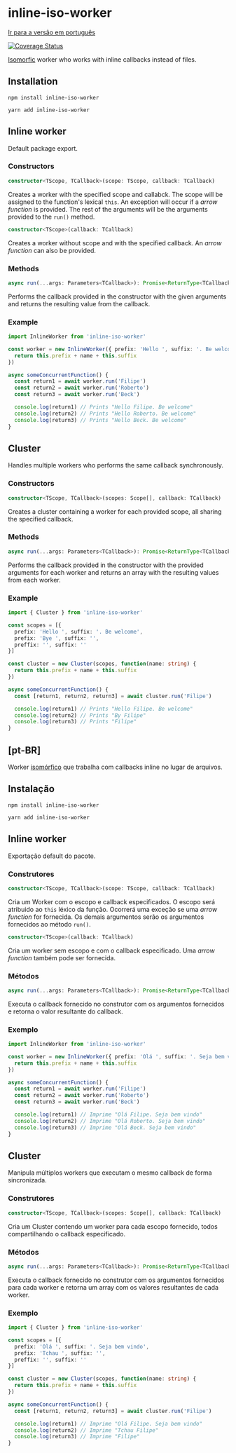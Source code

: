 # inline-iso-worker

[Ir para a versão em português](#pt-BR)

[![Coverage Status](https://coveralls.io/repos/github/FilipeBeck/inline-iso-worker/badge.svg?branch=master)](https://coveralls.io/github/FilipeBeck/inline-iso-worker?branch=master)

[Isomorfic](https://medium.com/airbnb-engineering/isomorphic-javascript-the-future-of-web-apps-10882b7a2ebc) worker who works with inline callbacks instead of files.

## Installation

`npm install inline-iso-worker`

`yarn add inline-iso-worker`

## Inline worker

Default package export.

### Constructors

```typescript
constructor<TScope, TCallback>(scope: TScope, callback: TCallback)
```

Creates a worker with the specified scope and callabck. The scope will be assigned to the function's lexical `this`. An exception will occur if a _arrow function_ is provided. The rest of the arguments will be the arguments provided to the `run()` method.

```typescript
constructor<TScope>(callback: TCallback)
```

Creates a worker without scope and with the specified callback. An _arrow function_ can also be provided.

### Methods

```typescript
async run(...args: Parameters<TCallback>): Promise<ReturnType<TCallback>>
```

Performs the callback provided in the constructor with the given arguments and returns the resulting value from the callback.

### Example

```typescript
import InlineWorker from 'inline-iso-worker'

const worker = new InlineWorker({ prefix: 'Hello ', suffix: '. Be welcome', }, function(name: string) {
  return this.prefix + name + this.suffix
})

async someConcurrentFunction() {
  const return1 = await worker.run('Filipe')
  const return2 = await worker.run('Roberto')
  const return3 = await worker.run('Beck')

  console.log(return1) // Prints "Hello Filipe. Be welcome"
  console.log(return2) // Prints "Hello Roberto. Be welcome"
  console.log(return3) // Prints "Hello Beck. Be welcome"
}
```

## Cluster

Handles multiple workers who performs the same callback synchronously.

### Constructors

```typescript
constructor<TScope, TCallback>(scopes: Scope[], callback: TCallback)
```

Creates a cluster containing a worker for each provided scope, all sharing the specified callback.

### Methods

```typescript
async run(...args: Parameters<TCallback>): Promise<ReturnType<TCallback>[]>
```

Performs the callback provided in the constructor with the provided arguments for each worker and returns an array with the resulting values from each worker.

### Example

```typescript
import { Cluster } from 'inline-iso-worker'

const scopes = [{
  prefix: 'Hello ', suffix: '. Be welcome',
  prefix: 'Bye ', suffix: '',
  preffix: '', suffix: ''
}]

const cluster = new Cluster(scopes, function(name: string) {
  return this.prefix + name + this.suffix
})

async someConcurrentFunction() {
  const [return1, return2, return3] = await cluster.run('Filipe')

  console.log(return1) // Prints "Hello Filipe. Be welcome"
  console.log(return2) // Prints "By Filipe"
  console.log(return3) // Prints "Filipe"
}
```

## __[pt-BR]__

Worker [isomórfico](https://medium.com/pensamentos-js/um-futuro-chamado-javascript-isomorfico-fa43af60d132) que trabalha com callbacks inline no lugar de arquivos.

## Instalação

`npm install inline-iso-worker`

`yarn add inline-iso-worker`

## Inline worker

Exportação default do pacote.

### Construtores

```typescript
constructor<TScope, TCallback>(scope: TScope, callback: TCallback)
```

Cria um Worker com o escopo e callback especificados. O escopo será atribuido ao `this` léxico da função. Ocorrerá uma exceção se uma _arrow function_ for fornecida. Os demais argumentos serão os argumentos fornecidos ao método `run()`.

```typescript
constructor<TScope>(callback: TCallback)
```

Cria um worker sem escopo e com o callback especificado. Uma _arrow function_ também pode ser fornecida.

### Métodos

```typescript
async run(...args: Parameters<TCallback>): Promise<ReturnType<TCallback>>
```

Executa o callback fornecido no construtor com os argumentos fornecidos e retorna o valor resultante do callback.

### Exemplo

```typescript
import InlineWorker from 'inline-iso-worker'

const worker = new InlineWorker({ prefix: 'Olá ', suffix: '. Seja bem vindo', }, function(name: string) {
  return this.prefix + name + this.suffix
})

async someConcurrentFunction() {
  const return1 = await worker.run('Filipe')
  const return2 = await worker.run('Roberto')
  const return3 = await worker.run('Beck')

  console.log(return1) // Imprime "Olá Filipe. Seja bem vindo"
  console.log(return2) // Imprime "Olá Roberto. Seja bem vindo"
  console.log(return3) // Imprime "Olá Beck. Seja bem vindo"
}
```

## Cluster

Manipula múltiplos workers que executam o mesmo callback de forma sincronizada.

### Construtores

```typescript
constructor<TScope, TCallback>(scopes: Scope[], callback: TCallback)
```

Cria um Cluster contendo um worker para cada escopo fornecido, todos compartilhando o callback especificado.

### Métodos

```typescript
async run(...args: Parameters<TCallback>): Promise<ReturnType<TCallback>[]>
```

Executa o callback fornecido no construtor com os argumentos fornecidos para cada worker e retorna um array com os valores resultantes de cada worker.

### Exemplo

```typescript
import { Cluster } from 'inline-iso-worker'

const scopes = [{
  prefix: 'Olá ', suffix: '. Seja bem vindo',
  prefix: 'Tchau ', suffix: '',
  preffix: '', suffix: ''
}]

const cluster = new Cluster(scopes, function(name: string) {
  return this.prefix + name + this.suffix
})

async someConcurrentFunction() {
  const [return1, return2, return3] = await cluster.run('Filipe')

  console.log(return1) // Imprime "Olá Filipe. Seja bem vindo"
  console.log(return2) // Imprime "Tchau Filipe"
  console.log(return3) // Imprime "Filipe"
}
```
